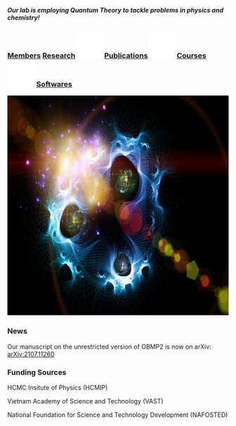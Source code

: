 **_Our lab is employing Quantum Theory to tackle problems in physics and chemistry!_**


### [Members](members.md)<img src="test_space.png" width="4" height="1">[Research](research.md)![Image](test_space.png)[Publications](Publications)![Image](test_space.png)[Courses](Courses)![Image](test_space.png)[Softwares](softwares.md)

<img src="test.jpg" width="750" height="500">

### **News**
Our manuscript on the unrestricted version of OBMP2 is now on arXiv: [arXiv:2107.11260](https://arxiv.org/abs/2107.11260)

### **Funding Sources**
HCMC Insitute of Physics (HCMIP)

Vietnam Academy of Science and Technology (VAST)

National Foundation for Science and Technology Development (NAFOSTED)
